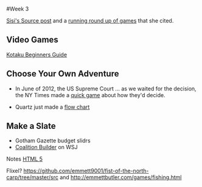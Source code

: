 #Week 3

[Sisi's Source post](http://source.opennews.org/en-US/learning/creating-games-journalism/) and a [running round up of games](http://www.bayreporta.com/newsgame-directory/) that she cited.


## Video Games
[Kotaku Beginners Guide](http://kotaku.com/5979539/a-beginners-guide-to-making-your-first-video-game) 

## Choose Your Own Adventure
+ In June of 2012, the US Supreme Court ... as we waited for the decision, the NY Times made a [quick game](http://www.nytimes.com/interactive/2012/06/14/us/how-the-supreme-court-could-rule-on-the-health-care-law.html) about how they'd decide.

+ Quartz just made a [flow chart](http://qz.com/43112/choose-your-own-adventure-to-avoid-the-us-debt-ceiling/)

## Make a Slate
+ Gotham Gazette budget slidrs
+ [Coalition Builder](http://graphics.wsj.com/koalitionsautomat/) on WSJ

Notes 
[HTML 5](http://oreillynet.com/pub/e/2632?imm_mid=0a2782&cmp=em-npa-webcasts-pr-march4)


Flixel? https://github.com/emmett9001/fist-of-the-north-carp/tree/master/src and http://emmettbutler.com/games/fishing.html
